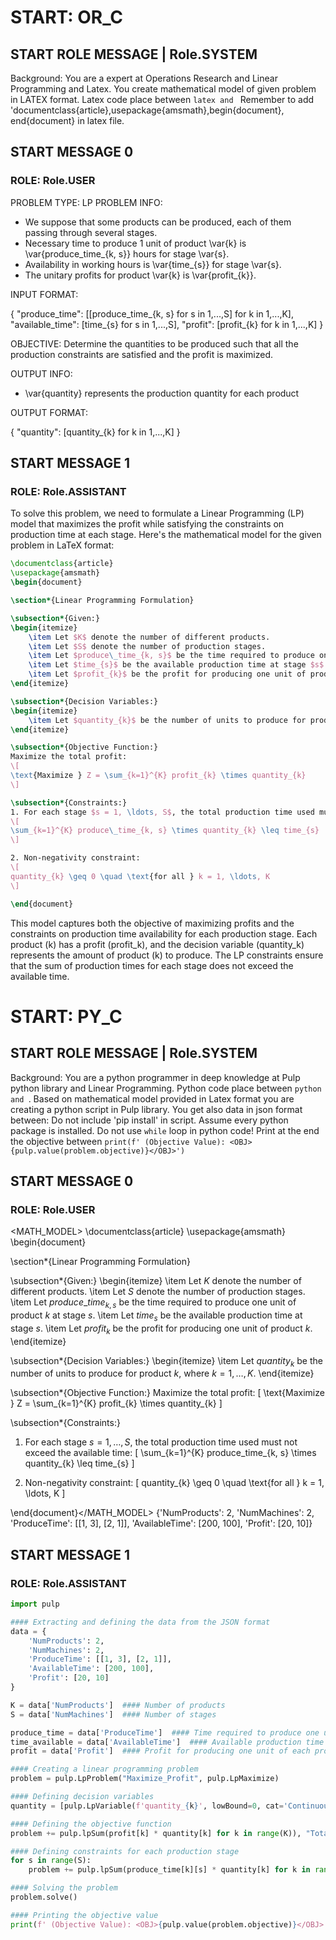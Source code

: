 # START: OR_C 
## START ROLE MESSAGE | Role.SYSTEM 
Background: You are a expert at Operations Research and Linear Programming and Latex. You create mathematical model of given problem in LATEX format. Latex code place between ```latex and ``` Remember to add 'documentclass{article},usepackage{amsmath},begin{document}, end{document} in latex file. 
## START MESSAGE 0 
### ROLE: Role.USER
<DESCRIPTION>
PROBLEM TYPE: LP
PROBLEM INFO:

- We suppose that some products can be produced, each of them passing through several stages.
- Necessary time to produce 1 unit of product \var{k} is \var{produce_time_{k, s}} hours for stage \var{s}.
- Availability in working hours is \var{time_{s}} for stage \var{s}. 
- The unitary profits for product \var{k} is \var{profit_{k}}.

INPUT FORMAT:

{
	"produce_time": [[produce_time_{k, s} for s in 1,...,S] for k in 1,...,K],
	"available_time": [time_{s} for s in 1,...,S],
	"profit": [profit_{k} for k in 1,...,K]
}


OBJECTIVE: Determine the quantities to be produced such that all the production constraints are satisfied and the profit is maximized.

OUTPUT INFO:

- \var{quantity} represents the production quantity for each product

OUTPUT FORMAT:

{
	"quantity": [quantity_{k} for k in 1,...,K]
}
</DESCRIPTION>


## START MESSAGE 1 
### ROLE: Role.ASSISTANT
To solve this problem, we need to formulate a Linear Programming (LP) model that maximizes the profit while satisfying the constraints on production time at each stage. Here's the mathematical model for the given problem in LaTeX format:

```latex
\documentclass{article}
\usepackage{amsmath}
\begin{document}

\section*{Linear Programming Formulation}

\subsection*{Given:}
\begin{itemize}
    \item Let $K$ denote the number of different products.
    \item Let $S$ denote the number of production stages.
    \item Let $produce\_time_{k, s}$ be the time required to produce one unit of product $k$ at stage $s$.
    \item Let $time_{s}$ be the available production time at stage $s$.
    \item Let $profit_{k}$ be the profit for producing one unit of product $k$.
\end{itemize}

\subsection*{Decision Variables:}
\begin{itemize}
    \item Let $quantity_{k}$ be the number of units to produce for product $k$, where $k = 1, \ldots, K$.
\end{itemize}

\subsection*{Objective Function:}
Maximize the total profit:
\[
\text{Maximize } Z = \sum_{k=1}^{K} profit_{k} \times quantity_{k}
\]

\subsection*{Constraints:}
1. For each stage $s = 1, \ldots, S$, the total production time used must not exceed the available time:
\[
\sum_{k=1}^{K} produce\_time_{k, s} \times quantity_{k} \leq time_{s}
\]

2. Non-negativity constraint:
\[
quantity_{k} \geq 0 \quad \text{for all } k = 1, \ldots, K
\]

\end{document}
```

This model captures both the objective of maximizing profits and the constraints on production time availability for each production stage. Each product \(k\) has a profit \(profit_k\), and the decision variable \(quantity_k\) represents the amount of product \(k\) to produce. The LP constraints ensure that the sum of production times for each stage does not exceed the available time.

# START: PY_C 
## START ROLE MESSAGE | Role.SYSTEM 
Background: You are a python programmer in deep knowledge at Pulp python library and Linear Programming. Python code place between ```python and ```. Based on mathematical model provided in Latex format you are creating a python script in Pulp library. You get also data in json format between: <DATA></DATA> Do not include 'pip install' in script. Assume every python package is installed. Do not use `while` loop in python code! Print at the end the objective between <OBJ></OBJ> `print(f' (Objective Value): <OBJ>{pulp.value(problem.objective)}</OBJ>')` 
## START MESSAGE 0 
### ROLE: Role.USER
<MATH_MODEL>
\documentclass{article}
\usepackage{amsmath}
\begin{document}

\section*{Linear Programming Formulation}

\subsection*{Given:}
\begin{itemize}
    \item Let $K$ denote the number of different products.
    \item Let $S$ denote the number of production stages.
    \item Let $produce\_time_{k, s}$ be the time required to produce one unit of product $k$ at stage $s$.
    \item Let $time_{s}$ be the available production time at stage $s$.
    \item Let $profit_{k}$ be the profit for producing one unit of product $k$.
\end{itemize}

\subsection*{Decision Variables:}
\begin{itemize}
    \item Let $quantity_{k}$ be the number of units to produce for product $k$, where $k = 1, \ldots, K$.
\end{itemize}

\subsection*{Objective Function:}
Maximize the total profit:
\[
\text{Maximize } Z = \sum_{k=1}^{K} profit_{k} \times quantity_{k}
\]

\subsection*{Constraints:}
1. For each stage $s = 1, \ldots, S$, the total production time used must not exceed the available time:
\[
\sum_{k=1}^{K} produce\_time_{k, s} \times quantity_{k} \leq time_{s}
\]

2. Non-negativity constraint:
\[
quantity_{k} \geq 0 \quad \text{for all } k = 1, \ldots, K
\]

\end{document}</MATH_MODEL>
<DATA>
{'NumProducts': 2, 'NumMachines': 2, 'ProduceTime': [[1, 3], [2, 1]], 'AvailableTime': [200, 100], 'Profit': [20, 10]}</DATA>


## START MESSAGE 1 
### ROLE: Role.ASSISTANT
```python
import pulp

#### Extracting and defining the data from the JSON format
data = {
    'NumProducts': 2,
    'NumMachines': 2,
    'ProduceTime': [[1, 3], [2, 1]],
    'AvailableTime': [200, 100],
    'Profit': [20, 10]
}

K = data['NumProducts']  #### Number of products
S = data['NumMachines']  #### Number of stages

produce_time = data['ProduceTime']  #### Time required to produce one unit of product at each stage
time_available = data['AvailableTime']  #### Available production time at each stage
profit = data['Profit']  #### Profit for producing one unit of each product

#### Creating a linear programming problem
problem = pulp.LpProblem("Maximize_Profit", pulp.LpMaximize)

#### Defining decision variables
quantity = [pulp.LpVariable(f'quantity_{k}', lowBound=0, cat='Continuous') for k in range(K)]

#### Defining the objective function
problem += pulp.lpSum(profit[k] * quantity[k] for k in range(K)), "Total_Profit"

#### Defining constraints for each production stage
for s in range(S):
    problem += pulp.lpSum(produce_time[k][s] * quantity[k] for k in range(K)) <= time_available[s], f"Time_Constraint_Stage_{s}"

#### Solving the problem
problem.solve()

#### Printing the objective value
print(f' (Objective Value): <OBJ>{pulp.value(problem.objective)}</OBJ>')
```

